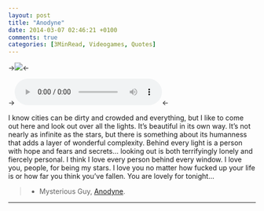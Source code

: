 ```yaml
---
layout: post
title: "Anodyne"
date: 2014-03-07 02:46:21 +0100
comments: true
categories: [3MinRead, Videogames, Quotes]
---
```


->![](http://media.tumblr.com/c8dbe7220599087d01e58cec86346282/tumblr_inline_mkwo6gfAmd1qz4rgp.jpg)<-

-><audio controls><source src="https://dl.dropboxusercontent.com/u/51009603/blog/roof.mp3" type="audio/mpeg"></audio><-

I know cities can be dirty and crowded and everything, but I like to come out here and look out over all the lights. It’s beautiful in its own way. It’s not nearly as infinite as the stars, but there is something about its humanness that adds a layer of wonderful complexity. Behind every light is a person with hope and fears and secrets… looking out is both terrifyingly lonely and fiercely personal. I think I love every person behind every window. I love you, people, for being my stars. I love you no matter how fucked up your life is or how far you think you’ve fallen. You are lovely for tonight...

> - Mysterious Guy, [Anodyne](http://www.anodynegame.com/).

---
